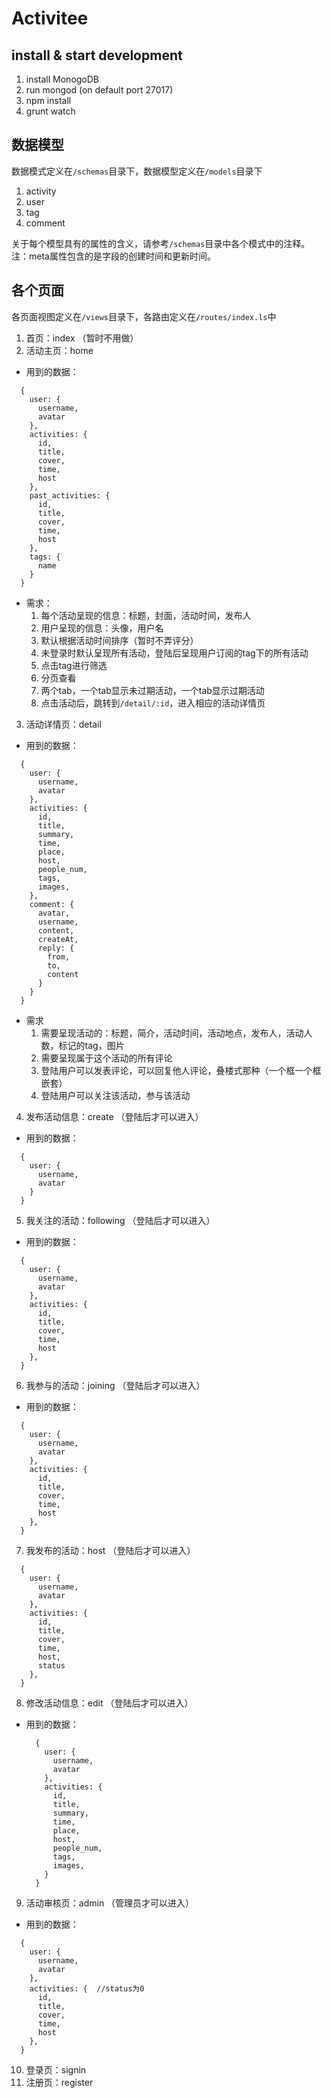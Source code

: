 # Activitee

## install & start development
1. install MonogoDB
2. run mongod (on default port 27017)
3. npm install
4. grunt watch

## 数据模型
数据模式定义在`/schemas`目录下，数据模型定义在`/models`目录下

1. activity
2. user
3. tag
4. comment

关于每个模型具有的属性的含义，请参考`/schemas`目录中各个模式中的注释。注：meta属性包含的是字段的创建时间和更新时间。

## 各个页面
各页面视图定义在`/views`目录下，各路由定义在`/routes/index.ls`中

1. 首页：index （暂时不用做）
2. 活动主页：home
  * 用到的数据：
  ```
    {
      user: {
        username,
        avatar
      },
      activities: {
        id,
        title,
        cover,
        time,
        host
      },
      past_activities: {
        id,
        title,
        cover,
        time,
        host
      },
      tags: {
        name
      }
    }
  ```
  * 需求：
    1. 每个活动呈现的信息：标题，封面，活动时间，发布人
    2. 用户呈现的信息：头像，用户名
    3. 默认根据活动时间排序（暂时不弄评分）
    4. 未登录时默认呈现所有活动，登陆后呈现用户订阅的tag下的所有活动
    5. 点击tag进行筛选
    6. 分页查看
    7. 两个tab，一个tab显示未过期活动，一个tab显示过期活动
    8. 点击活动后，跳转到`/detail/:id`，进入相应的活动详情页
3. 活动详情页：detail
  * 用到的数据：
  ```
    {
      user: {
        username,
        avatar
      },
      activities: {
        id,
        title,
        summary,
        time,
        place,
        host,
        people_num,
        tags,
        images,
      },
      comment: {
        avatar,
        username,
        content,
        createAt,
        reply: {
          from,
          to,
          content
        }
      }
    }
  ```
  * 需求
    1. 需要呈现活动的：标题，简介，活动时间，活动地点，发布人，活动人数，标记的tag，图片
    2. 需要呈现属于这个活动的所有评论
    3. 登陆用户可以发表评论，可以回复他人评论，叠楼式那种（一个框一个框嵌套）
    4. 登陆用户可以关注该活动，参与该活动
4. 发布活动信息：create （登陆后才可以进入）
  * 用到的数据：
  ```
    {
      user: {
        username,
        avatar
      }
    }
  ```
5. 我关注的活动：following （登陆后才可以进入）
  * 用到的数据：
  ```
    {
      user: {
        username,
        avatar
      },
      activities: {
        id,
        title,
        cover,
        time,
        host
      },
    }
  ```
6. 我参与的活动：joining （登陆后才可以进入）
  * 用到的数据：
  ```
    {
      user: {
        username,
        avatar
      },
      activities: {
        id,
        title,
        cover,
        time,
        host
      },
    }
  ```
7. 我发布的活动：host （登陆后才可以进入）
  ```
    {
      user: {
        username,
        avatar
      },
      activities: {
        id,
        title,
        cover,
        time,
        host,
        status
      },
    }
  ```
8. 修改活动信息：edit （登陆后才可以进入）
* 用到的数据：
  ```
    {
      user: {
        username,
        avatar
      },
      activities: {
        id,
        title,
        summary,
        time,
        place,
        host,
        people_num,
        tags,
        images,
      }
    }
  ```
9. 活动审核页：admin （管理员才可以进入）
  * 用到的数据：
  ```
    {
      user: {
        username,
        avatar
      },
      activities: {  //status为0
        id,
        title,
        cover,
        time,
        host
      },
    }
  ```
10. 登录页：signin
11. 注册页：register
